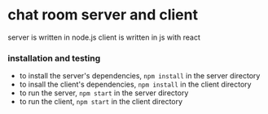 # chat room server and client

server is written in node.js
client is written in js with react

### installation and testing

-   to install the server's dependencies, `npm install` in the server directory
-   to insall the client's dependencies, `npm install` in the client directory
-   to run the server, `npm start` in the server directory
-   to run the client, `npm start` in the client directory
